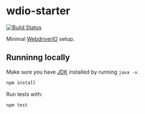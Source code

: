 
# wdio-starter

[![Build Status](https://travis-ci.org/halfzebra/wdio-starter.svg?branch=master)](https://travis-ci.org/halfzebra/wdio-starter)

Minimal [WebdriverIO](https://webdriver.io/) setup.

## Runninng locally

Make sure you have [JDK](https://www.oracle.com/technetwork/java/javase/downloads/index.html) installed by running `java -v`.

```bash
npm install
```

Run tests with:

```bash
npm test
```
